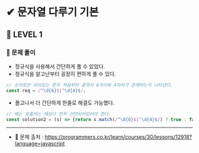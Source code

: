 # ✔ 문자열 다루기 기본
## 🌈 LEVEL 1
### 🔸 문제 풀이
- 정규식을 사용해서 간단하게 풀 수 있었다.
- 정규식을 알고난부터 굉장히 편하게 풀 수 있다.
```javascript
// 숫자로만 되어있는 문자 처음부터 끝까지 6자리와 4자리가 존재하는지 나타낸다.
const req = /^\d{6}$|^\d{4}$/;
```
- 풀고나서 더 간단하게 한줄로 해결도 가능했다.
```javascript
// 얘는 호출하는 애보다 먼저 선언되어있어야 한다.
const solution2 = (s) => {return s.match(/^\d{6}$|^\d{4}$/) ? true : false}
```

<hr>

- 📌 문제 출처 : https://programmers.co.kr/learn/courses/30/lessons/12918?language=javascript